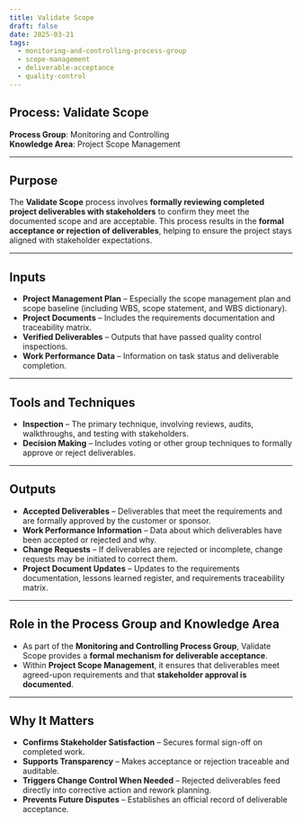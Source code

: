 ```yaml
---
title: Validate Scope  
draft: false
date: 2025-03-21  
tags:  
  - monitoring-and-controlling-process-group  
  - scope-management  
  - deliverable-acceptance  
  - quality-control  
---
```


## Process: Validate Scope

**Process Group**: Monitoring and Controlling  
**Knowledge Area**: Project Scope Management  

---

## Purpose

The **Validate Scope** process involves **formally reviewing completed project deliverables with stakeholders** to confirm they meet the documented scope and are acceptable. This process results in the **formal acceptance or rejection of deliverables**, helping to ensure the project stays aligned with stakeholder expectations.

---

## Inputs

- **Project Management Plan** – Especially the scope management plan and scope baseline (including WBS, scope statement, and WBS dictionary).
- **Project Documents** – Includes the requirements documentation and traceability matrix.
- **Verified Deliverables** – Outputs that have passed quality control inspections.
- **Work Performance Data** – Information on task status and deliverable completion.

---

## Tools and Techniques

- **Inspection** – The primary technique, involving reviews, audits, walkthroughs, and testing with stakeholders.
- **Decision Making** – Includes voting or other group techniques to formally approve or reject deliverables.

---

## Outputs

- **Accepted Deliverables** – Deliverables that meet the requirements and are formally approved by the customer or sponsor.
- **Work Performance Information** – Data about which deliverables have been accepted or rejected and why.
- **Change Requests** – If deliverables are rejected or incomplete, change requests may be initiated to correct them.
- **Project Document Updates** – Updates to the requirements documentation, lessons learned register, and requirements traceability matrix.

---

## Role in the Process Group and Knowledge Area

- As part of the **Monitoring and Controlling Process Group**, Validate Scope provides a **formal mechanism for deliverable acceptance**.
- Within **Project Scope Management**, it ensures that deliverables meet agreed-upon requirements and that **stakeholder approval is documented**.

---

## Why It Matters

- **Confirms Stakeholder Satisfaction** – Secures formal sign-off on completed work.
- **Supports Transparency** – Makes acceptance or rejection traceable and auditable.
- **Triggers Change Control When Needed** – Rejected deliverables feed directly into corrective action and rework planning.
- **Prevents Future Disputes** – Establishes an official record of deliverable acceptance.
